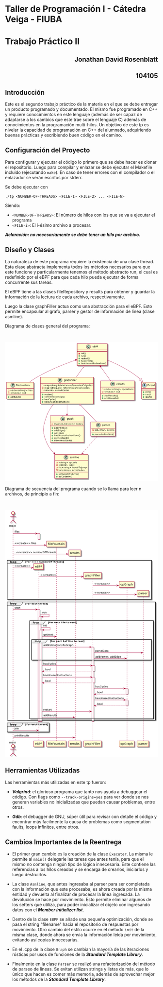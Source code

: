 # Taller de Programación I - Cátedra Veiga - FIUBA
# Trabajo Práctico II 

<h2 align="right">Jonathan David Rosenblatt</h2>
<h2 align="right">104105</h2>

## Introducción

Este es el segundo trabajo práctico de la materia en el que se debe entregar un producto programado y documentado. El mismo fue programado en C++ y requiere conocimientos en este lenguaje (además de ser capaz de adaptarse a los cambios que este trae sobre el lenguaje C) además de conocimientos en la programación multi-hilos. Un objetivo de este tp es nivelar la capacidad de programación en C++ del alumnado, adquiriendo buenas prácticas y escribiendo buen código en el camino.

## Configuración del Proyecto

Para configurar y ejecutar el código lo primero que se debe hacer es clonar el repositorio. Luego para compilar y enlazar se debe ejecutar el Makefile incluido (ejecutando ```make```). En caso de tener errores con el compilador o el enlazador se verán escritos por stderr.

Se debe ejecutar con 

```
./tp <NUMBER-OF-THREADS> <FILE-1> <FILE-2> ... <FILE-N>
```

Siendo:

- ```<NUMBER-OF-THREADS>```: El número de hilos con los que se va a ejecutar el programa
- ```<FILE-i>```: El i-ésimo archivo a procesar.

***Aclaración: no necesariamente se debe tener un hilo por archivo.***

## Diseño y Clases

La naturaleza de este programa requiere la existencia de una clase thread. Esta clase abstracta implementa todos los métodos necesarios para que este funcione y particularmente tenemos el método abstracto run, el cual es redefinido por el eBPF para que cada hilo pueda ejecutar de forma concurrente sus tareas.

El eBPF tiene a las clases fileRepository y results para obtener y guardar la información de la lectura de cada archivo, respectivamente. 

Luego la clase graphFiller actua como una abstracción para el eBPF. Esto permite encapsular al grafo, parser y gestor de información de línea (clase asmline).

Diagrama de clases general del programa:

<br><p align="center"><img src="img/classdiag.png"/></p> 

Diagrama de secuencia del programa cuando se lo llama para leer n archivos, de principio a fin:

<br><p align="center"><img src="img/seqdiag.png"/></p> 

## Herramientas Utilizadas

Las herramientas más utilizadas en este tp fueron:

- ***Valgrind***: el glorioso programa que tanto nos ayuda a debuggear el código. Con flags como ```--track-origins=yes``` para ver donde se nos generan variables no inicializadas que puedan causar problemas, entre otros.

- ***Gdb***: el debugger de GNU, súper útil para revisar con detalle el código y encontrar más facilmente la causa de problemas como segmentation faults, loops infinitos, entre otros.

## Cambios Importantes de la Reentrega

- El primer gran cambio es la creación de la clase `Executer`. La misma le permite al `main()` delegarle las tareas que antes tenía, para que el mismo no contenga ningún tipo de lógica innecesaria. Este contiene las referencias a los hilos creados y se encarga de crearlos, iniciarlos y luego destruirlos.

- La clase `Asmline`, que antes ingresaba al parser para ser completada con la información que este procesaba, es ahora creada por la misma entidad y devuelta al finalizar de procesar la línea ingresada. La devolución se hace por movimiento. Esto permite eliminar algunos de los setters que utiliza, para poder inicializar el objeto con ingresando datos con el ***Member initializer list***.

- Dentro de la clase `EBPF` se añade una pequeña optimización, donde se pasa el string "filename" hacia el repositorio de respuestas por movimiento. Otro cambio del estilo ocurre en el método `init` de la misma clase, donde ahora se envia la información leída por movimiento, evitando así copias innecesarias.

- En el .cpp de la clase `Graph` se cambian la mayoría de las iteraciones rústicas por usos de funciones de la ***Standard Template Library***. 

- Finalmente en la clase `Parser` se realizó una refactorización del método de parseo de líneas. Se evitan utilizan strings y listas de más, que lo único que hacen es comer más memoria, además de aprovechar mejor los métodos de la ***Standard Template Library***.
